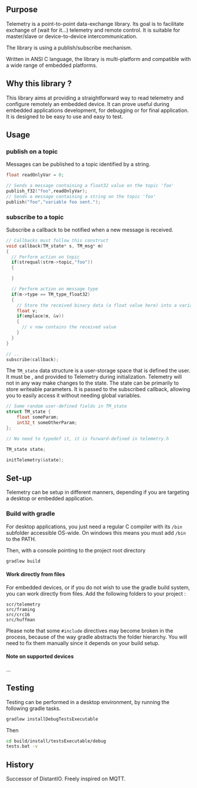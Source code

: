## Purpose
Telemetry is a point-to-point data-exchange library. Its goal is to facilitate exchange of (wait for it...) telemetry and remote control.
It is suitable for master/slave or device-to-device intercommunication.

The library is using a publish/subscribe mechanism.

Written in ANSI C language, the library is multi-platform and compatible with a wide range of embedded platforms.

## Why this library ?
This library aims at providing a straightforward way to read telemetry and configure remotely an embedded device.
It can prove useful during embedded applications development, for debugging or for final application.
It is designed to be easy to use and easy to test.

## Usage
### publish on a topic

Messages can be published to a topic identified by a string.

```c
float readOnlyVar = 0;

// Sends a message containing a float32 value on the topic 'foo'
publish_f32("foo",readOnlyVar);
// Sends a message containing a string on the topic 'foo'
publish("foo","variable foo sent.");
```

### subscribe to a topic

Subscribe a callback to be notified when a new message is received.

```c
// Callbacks must follow this construct
void callback(TM_state* s, TM_msg* m)
{
  // Perform action on topic
  if(strequal(strm->topic,"foo"))
  {

  }

  // Perform action on message type
  if(m->type == TM_type_float32)
  {
    // Store the received binary data (a float value here) into a variable
    float v;
    if(emplace(m, &v))
    {
      // v now contains the received value
    }
  }
}

// ..
subscribe(callback);
```

The `TM_state` data structure is a user-storage space that is defined the user.
It must be , and provided to Telemetry during initialization.
Telemetry will not in any way make changes to the state.
The state can be primarily to store writeable parameters.
It is passed to the subscribed callback, allowing you to easily access it without needing global variables.

```c
// Some random user-defined fields in TM_state
struct TM_state {
    float someParam;
    int32_t someOtherParam;
};

// No need to typedef it, it is forward-defined in telemetry.h

TM_state state;

initTelemetry(&state);
```

## Set-up
Telemetry can be setup in different manners, depending if you are targeting a desktop or embedded application.

### Build with gradle

For desktop applications, you just need a regular C compiler with its `/bin` subfolder accessible OS-wide.
On windows this means you must add `/bin` to the PATH.

Then, with a console pointing to the project root directory
```bash
gradlew build
```

#### Work directly from files
For embedded devices, or if you do not wish to use the gradle build system, you can work directly from files.
Add the following folders to your project :
```
scr/telemetry
src/framing
src/crc16
src/huffman
```
Please note that some `#include` directives may become broken in the process, because of the way gradle abstracts the folder hierarchy.
You will need to fix them manually since it depends on your build setup.

#### Note on supported devices
...

## Testing
Testing can be performed in a desktop environment, by running the following gradle tasks.

```bash
gradlew installDebugTestsExecutable
```

Then

```bash
cd build/install/testsExecutable/debug
tests.bat -v
```

## History
Successor of DistantIO.
Freely inspired on MQTT.

